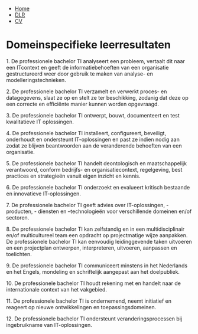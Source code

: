 


  <ul>
  <li><a href="https://miekowijsmans.github.io/eportfolio/">Home</a></li>
  <li><a href="https://miekowijsmans.github.io/eportfolio/domainspec">DLR</a></li>
  <li><a href="cv">CV</a></li>
</ul>

<h1>Domeinspecifieke leerresultaten</h1>
  <p>1. De professionele bachelor TI analyseert een probleem, vertaalt dit naar een ITcontext en geeft de informatiebehoeften van een organisatie gestructureerd weer
    door gebruik te maken van analyse- en modelleringstechnieken.</p>
  <p>
2. De professionele bachelor TI verzamelt en verwerkt proces- en datagegevens,
slaat ze op en stelt ze ter beschikking, zodanig dat deze op een correcte en
efficiënte manier kunnen worden opgevraagd.
  </p>
    <p>
3. De professionele bachelor TI ontwerpt, bouwt, documenteert en test kwalitatieve
IT oplossingen.
  </p>
  <p>
4. De professionele bachelor TI installeert, configureert, beveiligt, onderhoudt en
ondersteunt IT-oplossingen en past ze indien nodig aan zodat ze blijven
beantwoorden aan de veranderende behoeften van een organisatie.
  </p>
  <p>
5. De professionele bachelor TI handelt deontologisch en maatschappelijk
verantwoord, conform bedrijfs- en organisatiecontext, regelgeving, best practices en
strategieën vanuit eigen inzicht en kennis.
  </p>
  <p>
6. De professionele bachelor TI onderzoekt en evalueert kritisch bestaande en
innovatieve IT-oplossingen.
  </p>
  <p>
7. De professionele bachelor TI geeft advies over IT-oplossingen, -producten, -
diensten en –technologieën voor verschillende domeinen en/of sectoren.
  </p>
  <p>
8. De professionele bachelor TI kan zelfstandig en in een multidisciplinair en/of
multicultureel team een opdracht op projectmatige wijze aanpakken. De
professionele bachelor TI kan eenvoudig leidinggevende taken uitvoeren en een
projectplan ontwerpen, interpreteren, uitvoeren, aanpassen en toelichten.
  </p>
  <p>
9. De professionele bachelor TI communiceert minstens in het Nederlands en het
Engels, mondeling en schriftelijk aangepast aan het doelpubliek.
  </p>
  <p>
10. De professionele bachelor TI houdt rekening met en handelt naar de internationale
context van het vakgebied.
  </p>
  <p>
11. De professionele bachelor TI is ondernemend, neemt initiatief en reageert op nieuwe
ontwikkelingen en toepassingsdomeinen.
  </p>
  <p>
12. De professionele bachelor TI ondersteunt veranderingsprocessen bij ingebruikname
van IT-oplossingen.
  </p>
  </p>
</body>

